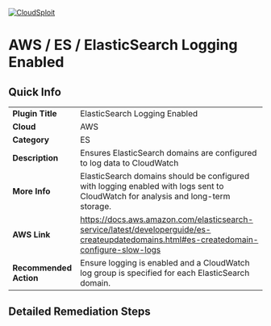 [![CloudSploit](https://cloudsploit.com/img/logo-new-big-text-100.png "CloudSploit")](https://cloudsploit.com)

# AWS / ES / ElasticSearch Logging Enabled

## Quick Info

| | |
|-|-|
| **Plugin Title** | ElasticSearch Logging Enabled |
| **Cloud** | AWS |
| **Category** | ES |
| **Description** | Ensures ElasticSearch domains are configured to log data to CloudWatch |
| **More Info** | ElasticSearch domains should be configured with logging enabled with logs sent to CloudWatch for analysis and long-term storage. |
| **AWS Link** | https://docs.aws.amazon.com/elasticsearch-service/latest/developerguide/es-createupdatedomains.html#es-createdomain-configure-slow-logs |
| **Recommended Action** | Ensure logging is enabled and a CloudWatch log group is specified for each ElasticSearch domain. |

## Detailed Remediation Steps





